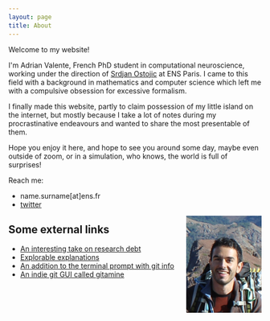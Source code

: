 ```yaml
---
layout: page
title: About
---
```

Welcome to my website! 

I'm Adrian Valente, French PhD student in computational neuroscience, working under the direction of [Srdjan Ostojic](https://twitter.com/ostojic_srdjan) at ENS Paris. I came to this field with a background in mathematics and computer science which left me with a compulsive obsession for excessive formalism. 

I finally made this website, partly to claim possession of my little island on the internet, but mostly because I take a lot of notes during my procrastinative endeavours and wanted to share the most presentable of them.

Hope you enjoy it here, and hope to see you around some day, maybe even outside of zoom, or in a simulation, who knows, the world is full of surprises!

Reach me:
- name.surname[at]ens.fr
- [twitter](https://twitter.com/AdrianValente13)

<img align="right" src="assets/id.jpg" width="150"/>

## Some external links
- [An interesting take on research debt](https://distill.pub/2017/research-debt/)
- [Explorable explanations](https://explorabl.es/all/)
- [An addition to the terminal prompt with git info](https://github.com/magicmonty/bash-git-prompt)
- [An indie git GUI called gitamine](https://github.com/pvigier/gitamine)

[//]: # (## Randomizator)
[//]: # (Feeling bored or lazy today? Try out my random web wormholes!)


